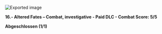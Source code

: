![Exported image](Exported%20image%2020241022164958-0.jpeg)  

**16.- Altered Fates – Combat, investigative - Paid DLC - Combat Score: 5/5**

**Abgeschlossen (1/1)**